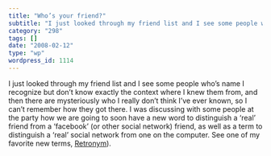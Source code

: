 ```yaml
---
title: "Who’s your friend?"
subtitle: "I just looked through my friend list and I see some people who’s name I recognize but don’t know exa..."
category: "298"
tags: []
date: "2008-02-12"
type: "wp"
wordpress_id: 1114
---
```

I just looked through my friend list and I see some people who’s name I recognize but don’t know exactly the context where I knew them from, and then there are mysteriously who I really don’t think I’ve ever known, so I can’t remember how they got there.
I was discussing with some people at the party how we are going to soon have a new word to distinguish a ‘real’ friend from a ‘facebook’ (or other social network) friend, as well as a term to distinguish a ‘real’ social network from one on the computer. See one of my favorite new terms, [Retronym](//en.wikipedia.org/wiki/Retronym)).